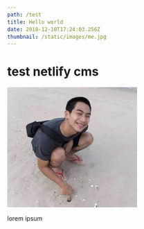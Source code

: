 ```yaml
---
path: /test
title: Hello world
date: 2018-12-10T17:24:03.256Z
thumbnail: /static/images/me.jpg
---
```


# **test netlify cms**

![test](../../static/images/me.jpg)

lorem ipsum
